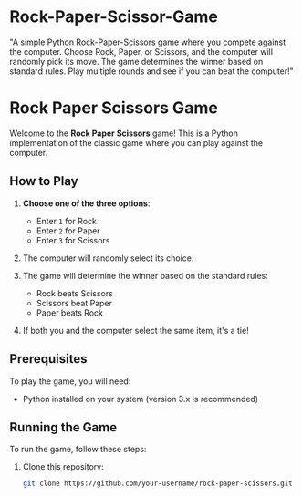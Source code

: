 # Rock-Paper-Scissor-Game
"A simple Python Rock-Paper-Scissors game where you compete against the computer. Choose Rock, Paper, or Scissors, and the computer will randomly pick its move. The game determines the winner based on standard rules. Play multiple rounds and see if you can beat the computer!"

# Rock Paper Scissors Game

Welcome to the **Rock Paper Scissors** game! This is a Python implementation of the classic game where you can play against the computer.

## How to Play

1. **Choose one of the three options**:
   - Enter `1` for Rock
   - Enter `2` for Paper
   - Enter `3` for Scissors

2. The computer will randomly select its choice.

3. The game will determine the winner based on the standard rules:
   - Rock beats Scissors
   - Scissors beat Paper
   - Paper beats Rock

4. If both you and the computer select the same item, it's a tie!

## Prerequisites

To play the game, you will need:

- Python installed on your system (version 3.x is recommended)

## Running the Game

To run the game, follow these steps:

1. Clone this repository:
   ```bash
   git clone https://github.com/your-username/rock-paper-scissors.git


